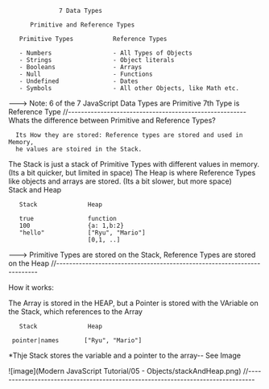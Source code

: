                   
                
                  7 Data Types   
                  
          Primitive and Reference Types

       Primitive Types           Reference Types

       - Numbers                 - All Types of Objects
       - Strings                 - Object literals
       - Booleans                - Arrays
       - Null                    - Functions          
       - Undefined               - Dates  
       - Symbols                 - All other Objects, like Math etc.

---> Note:
          6 of the 7 JavaScript Data Types are Primitive
          7th Type is Reference Type
//-------------------------------------------------------
      Whats the difference between Primitive and Reference Types?
      
      Its How they are stored: Reference types are stored and used in Memory,
      he values are stoired in the Stack.

The Stack is just a stack of Primitive Types with different values in memory. (Its a bit quicker, but limited in space)
The Heap is where Reference Types like objects and arrays are stored. (Its a bit slower, but more space)  
              Stack and Heap
       
       Stack              Heap
       
       true               function
       100                {a: 1,b:2}
       "hello"            ["Ryu", "Mario"]
                          [0,1, ..]

---> Primitive Types are stored on the Stack, Reference Types are stored on the Heap
//------------------------------------------------------------------------

How it works:

The Array is stored in the HEAP, but a Pointer is stored with the VAriable on the Stack, which references to the Array

       Stack              Heap
       
     pointer|names       ["Ryu", "Mario"]

*Thje Stack stores the variable and a pointer to the array-- See Image
               
![image](Modern JavaScript Tutorial/05 - Objects/stackAndHeap.png)
//--------------------------------------------------------------------------------

